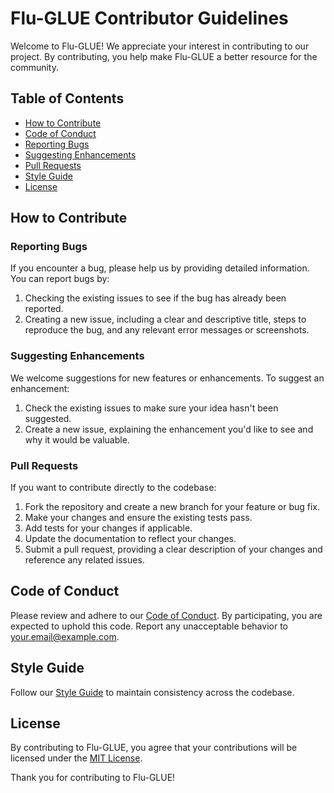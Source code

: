 # Flu-GLUE Contributor Guidelines

Welcome to Flu-GLUE! We appreciate your interest in contributing to our project. By contributing, you help make Flu-GLUE a better resource for the community.

## Table of Contents

- [How to Contribute](#how-to-contribute)
- [Code of Conduct](#code-of-conduct)
- [Reporting Bugs](#reporting-bugs)
- [Suggesting Enhancements](#suggesting-enhancements)
- [Pull Requests](#pull-requests)
- [Style Guide](#style-guide)
- [License](#license)

## How to Contribute

### Reporting Bugs

If you encounter a bug, please help us by providing detailed information. You can report bugs by:

1. Checking the existing issues to see if the bug has already been reported.
2. Creating a new issue, including a clear and descriptive title, steps to reproduce the bug, and any relevant error messages or screenshots.

### Suggesting Enhancements

We welcome suggestions for new features or enhancements. To suggest an enhancement:

1. Check the existing issues to make sure your idea hasn't been suggested.
2. Create a new issue, explaining the enhancement you'd like to see and why it would be valuable.

### Pull Requests

If you want to contribute directly to the codebase:

1. Fork the repository and create a new branch for your feature or bug fix.
2. Make your changes and ensure the existing tests pass.
3. Add tests for your changes if applicable.
4. Update the documentation to reflect your changes.
5. Submit a pull request, providing a clear description of your changes and reference any related issues.

## Code of Conduct

Please review and adhere to our [Code of Conduct](./CODE_OF_CONDUCT.md). By participating, you are expected to uphold this code. Report any unacceptable behavior to [your.email@example.com](mailto:your.email@example.com).

## Style Guide

Follow our [Style Guide](./docs/style_guide.md) to maintain consistency across the codebase.

## License

By contributing to Flu-GLUE, you agree that your contributions will be licensed under the [MIT License](./LICENSE).

Thank you for contributing to Flu-GLUE!